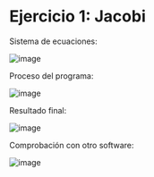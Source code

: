 # Ejercicio 1: Jacobi

Sistema de ecuaciones:

![image](https://github.com/22030130/Numerical-Methods-/assets/147437999/545a06fc-4c85-4c9e-b6f1-fc8367dbdedb)

Proceso del programa:

![image](https://github.com/22030130/Numerical-Methods-/assets/147437999/816633d3-007d-4f57-8bbd-522d1c2a3ab3)

Resultado final:

![image](https://github.com/22030130/Numerical-Methods-/assets/147437999/a9807e2f-94c6-4160-b675-1f1bb2bc3187)

Comprobación con otro software:

![image](https://github.com/22030130/Numerical-Methods-/assets/147437999/7f380177-066f-4d6d-a4ba-71de10b0ee32)



